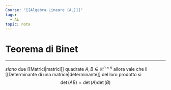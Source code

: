 ```yaml
---
Course: "[[Algebra Lineare (AL)]]"
tags:
  - AL
topic: nota
---
```

# Teorema di Binet
---
_siano_ due [[Matrici|matrici]] quadrate $A,B \in \mathbb{K}^{n \times n}$ 
allora vale che il [[Determinante di una matrice|determinante]] del loro prodotto si
$$\det(AB)=\det(A)\det(B)$$